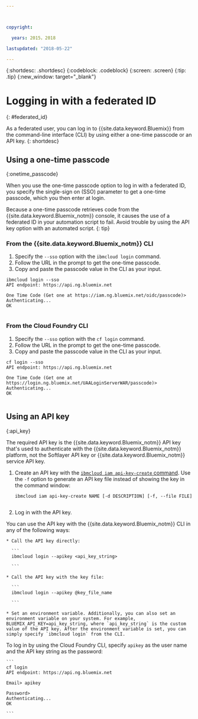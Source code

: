 ```yaml
---



copyright:

  years: 2015，2018

lastupdated: "2018-05-22"

---
```


{:shortdesc: .shortdesc}
{:codeblock: .codeblock}
{:screen: .screen}
{:tip: .tip}
{:new_window: target="_blank"}

# Logging in with a federated ID
{: #federated_id}

As a federated user, you can log in to {{site.data.keyword.Bluemix}} from the command-line interface (CLI) by using either a one-time passcode or an API key. 
{: shortdesc}

## Using a one-time passcode
{:onetime_passcode}

When you use the one-time passcode option to log in with a federated ID, you specify the single-sign on (SSO) parameter to get a one-time passcode, which you then enter at login. 

Because a one-time passcode retrieves code from the {{site.data.keyword.Bluemix_notm}} console, it causes the use of a federated ID in your automation script to fail. Avoid trouble by using the API key option with an automated script. 
{: tip}

### From the {{site.data.keyword.Bluemix_notm}} CLI
1. Specify the `--sso` option with the `ibmcloud login` command.
2. Follow the URL in the prompt to get the one-time passcode.
3. Copy and paste the passcode value in the CLI as your input.
    
  ``` 
  ibmcloud login --sso
  API endpoint: https://api.ng.bluemix.net
      
  One Time Code (Get one at https://iam.ng.bluemix.net/oidc/passcode)> 
  Authenticating...
  OK
      
  ```
  
### From the Cloud Foundry CLI
1. Specify the `--sso` option with the `cf login` command. 
2. Follow the URL in the prompt to get the one-time passcode. 
3. Copy and paste the passcode value in the CLI as your input. 
    
  ```
  cf login --sso
  API endpoint: https://api.ng.bluemix.net
      
  One Time Code (Get one at https://login.ng.bluemix.net/UAALoginServerWAR/passcode)>
  Authenticating...
  OK
      
  ```

## Using an API key
{:api_key}

The required API key is the {{site.data.keyword.Bluemix_notm}} API key that's used to authenticate with the {{site.data.keyword.Bluemix_notm}} platform, not the Softlayer API key or {{site.data.keyword.Bluemix_notm}} service API key.

1. Create an API key with the [`ibmcloud iam api-key-create` command](/docs/cli/reference/bluemix_cli/bx_cli.html#ibmcloud_iam_api_key_create). Use the `-f` option to generate an API key file instead of showing the key in the command window:

   ```
   ibmcloud iam api-key-create NAME [-d DESCRIPTION] [-f, --file FILE]
  
   ```

2. Log in with the API key. 

  You can use the API key with the {{site.data.keyword.Bluemix_notm}} CLI in any of the following ways:
    
    * Call the API key directly:
  
      ```
      ibmcloud login --apikey <api_key_string>
    
      ```
    
    * Call the API key with the key file: 
  
      ```
      ibmcloud login --apikey @key_file_name
    
      ```
    
    * Set an environment variable. Additionally, you can also set an environment variable on your system. For example, BLUEMIX_API_KEY=api_key_string, where `api_key_string` is the custom value of the API key. After the environment variable is set, you can simply specify `ibmcloud login` from the CLI. 
  
  To log in by using the Cloud Foundry CLI, specify `apikey` as the user name and the API key string as the password:

    ```
    cf login
    API endpoint: https://api.ng.bluemix.net
  
    Email> apikey
  
    Password>
    Authenticating...
    OK
  
    ```
